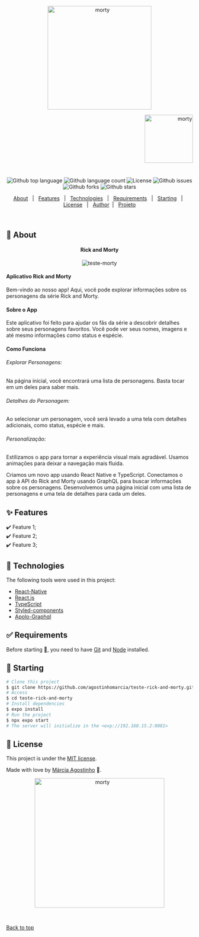 <p align="center">
   <img src="https://media.giphy.com/media/UrVAFmJlxdRbHt2lX5/giphy.gif" alt="morty" width="280"/>
</p>

<p align="right">
   <img src="https://media.giphy.com/media/JsEDe5fTepBIDnaZKT/giphy.gif" alt="morty" width="130"/>
</p>

<h1 align="center"></h1>

<p align="center">
  <img alt="Github top language" src="https://img.shields.io/github/languages/top/agostinhomarcia/teste-rick-and-morty?color=eb4034">

  <img alt="Github language count" src="https://img.shields.io/github/languages/count/agostinhomarcia/teste-rick-and-morty?color=eb4034">

  <img alt="License" src="https://img.shields.io/github/license/agostinhomarcia/teste-rick-and-morty?color=eb4034">

   <img alt="Github issues" src="https://img.shields.io/github/issues/agostinhomarcia/teste-rick-and-morty?color=eb4034" />

   <img alt="Github forks" src="https://img.shields.io/github/forks/agostinhomarcia/teste-rick-and-morty?color=eb4034" />

   <img alt="Github stars" src="https://img.shields.io/github/stars/agostinhomarcia/teste-rick-and-morty?color=eb4034" /> 
</p>

<p align="center">
  <a href="#dart-about">About</a> &#xa0; | &#xa0; 
  <a href="#sparkles-features">Features</a> &#xa0; | &#xa0;
  <a href="#rocket-technologies">Technologies</a> &#xa0; | &#xa0;
  <a href="#white_check_mark-requirements">Requirements</a> &#xa0; | &#xa0;
  <a href="#checkered_flag-starting">Starting</a> &#xa0; | &#xa0;
  <a href="#memo-license">License</a> &#xa0; | &#xa0;
  <a href="https://github.com/agostinhomarcia" target="_blank">Author</a>&#xa0; | &#xa0
  <a href="#" target="_blank" rel="noopener noreferrer">Projeto</a>
</p>

<br>

## :dart: About

<h4 align="center"> Rick and Morty </h4>

<p align="center">
  <img src="assets/rick-and-morty.gif" alt="teste-morty" />
  
</p>

<p align="left">

#### Aplicativo Rick and Morty

Bem-vindo ao nosso app! Aqui, você pode explorar informações sobre os personagens da série Rick and Morty.

#### Sobre o App

Este aplicativo foi feito para ajudar os fãs da série a descobrir detalhes sobre seus personagens favoritos. Você pode ver seus nomes, imagens e até mesmo informações como status e espécie.

#### Como Funciona

###### Explorar Personagens:

Na página inicial, você encontrará uma lista de personagens. Basta tocar em um deles para saber mais.

###### Detalhes do Personagem:

Ao selecionar um personagem, você será levado a uma tela com detalhes adicionais, como status, espécie e mais.

###### Personalização:

Estilizamos o app para tornar a experiência visual mais agradável. Usamos animações para deixar a navegação mais fluida.

Criamos um novo app usando React Native e TypeScript.
Conectamos o app à API do Rick and Morty usando GraphQL para buscar informações sobre os personagens.
Desenvolvemos uma página inicial com uma lista de personagens e uma tela de detalhes para cada um deles.

</p>

## :sparkles: Features

:heavy_check_mark: Feature 1;\
:heavy_check_mark: Feature 2;\
:heavy_check_mark: Feature 3;

## :rocket: Technologies

The following tools were used in this project:

- [React-Native](https://reactnative.dev/docs/getting-started)
- [React.js](https://legacy.reactjs.org/)
- [TypeScript](https://reactnative.dev/docs/0.70/typescript)
- [Styled-components](https://styled-components.com/)
- [Apolo-Graphql](https://www.apollographql.com/docs/react/)

## :white_check_mark: Requirements

Before starting :checkered_flag:, you need to have [Git](https://git-scm.com) and [Node](https://nodejs.org/en/) installed.

## :checkered_flag: Starting

```bash
# Clone this project
$ git clone https://github.com/agostinhomarcia/teste-rick-and-morty.git
# Access
$ cd teste-rick-and-morty
# Install dependencies
$ expo install
# Run the project
$ npx expo start
# The server will initialize in the <exp://192.168.15.2:8081>
```

## :memo: License

This project is under the [MIT license](./License).

Made with love by [Márcia Agostinho](https://github.com/agostinhomarcia) 🚀.

<p align="center">
   <img src="https://media.giphy.com/media/1nbx4blBxXXgw903yN/giphy.gif" alt="morty" width="350"/>
</p>

&#xa0;

<a href="#top">Back to top </a>
